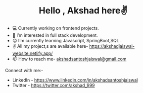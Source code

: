 
<h1 align="center">Hello , Akshad here✌️</h1>



- 💻 Currently working on frontend projects.
- 👨‍ I’m interested in full stack development.
- 😊 I’m currently learning Javascript, SpringBoot,SQL  .
- ✌️ All my project,s are available here- https://akshadjaiswal-website.netlify.app/
- 📫 How to reach me- akshadsantoshjaiswal@gmail.com

Connect with me:-
- LinkedIn - https://www.linkedin.com/in/akshadsantoshjaiswal
- Twitter - https://twitter.com/akshad_999


<!---
akshadjaiswal/akshadjaiswal is a ✨ special ✨ repository because its `README.md` (this file) appears on your GitHub profile.
You can click the Preview link to take a look at your changes.
--->
